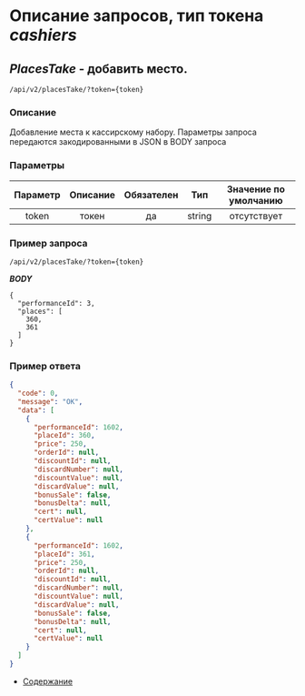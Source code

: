 Описание запросов, тип токена _cashiers_
================================

_PlacesTake_ - добавить место.
------------------------------------
`/api/v2/placesTake/?token={token}`

### Описание
Добавление места к кассирскому набору.
Параметры запроса передаются закодированными в JSON в BODY запроса

### Параметры
| Параметр 	|        Описание       	| Обязателен 	|   Тип  	| Значение по умолчанию 	|
|:--------:	|:---------------------:	|:----------:	|:------:	|:---------------------:	|
|   token  	|         токен         	|     да     	| string 	|      отсутствует      	|

### Пример запроса
`/api/v2/placesTake/?token={token}`

***BODY***
```
{
  "performanceId": 3,
  "places": [
    360,
    361
  ]
}
```

### Пример ответа
```json
{
  "code": 0,
  "message": "OK",
  "data": [
    {
      "performanceId": 1602,
      "placeId": 360,
      "price": 250,
      "orderId": null,
      "discountId": null,
      "discardNumber": null,
      "discountValue": null,
      "discardValue": null,
      "bonusSale": false,
      "bonusDelta": null,
      "cert": null,
      "certValue": null
    },
    {
      "performanceId": 1602,
      "placeId": 361,
      "price": 250,
      "orderId": null,
      "discountId": null,
      "discardNumber": null,
      "discountValue": null,
      "discardValue": null,
      "bonusSale": false,
      "bonusDelta": null,
      "cert": null,
      "certValue": null
    }
  ]
}
```

* [Содержание](../index)